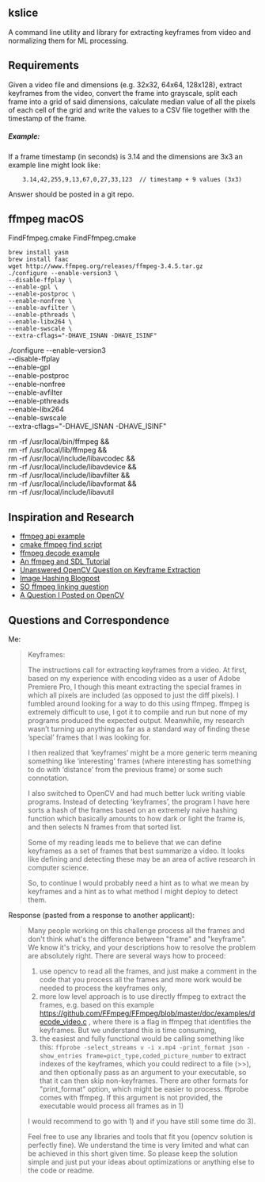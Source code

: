 kslice
------

A command line utility and library for extracting keyframes from video and normalizing them for ML processing.

## Requirements

Given a video file and dimensions (e.g. 32x32, 64x64, 128x128), extract keyframes from the video, convert the frame into grayscale, split each frame into a grid of said dimensions, calculate median value of all the pixels of each cell of the grid and write the values to a CSV file together with the timestamp of the frame.

##### Example:

If a frame timestamp (in seconds) is 3.14 and the dimensions are 3x3 an example line might look like:

`    3.14,42,255,9,13,67,0,27,33,123  // timestamp + 9 values (3x3)`

Answer should be posted in a git repo.


ffmpeg macOS
------------


FindFfmpeg.cmake
FindFfmpeg.cmake


```
brew install yasm
brew install faac
wget http://www.ffmpeg.org/releases/ffmpeg-3.4.5.tar.gz
./configure --enable-version3 \
--disable-ffplay \
--enable-gpl \
--enable-postproc \
--enable-nonfree \
--enable-avfilter \
--enable-pthreads \
--enable-libx264 \
--enable-swscale \
--extra-cflags="-DHAVE_ISNAN -DHAVE_ISINF"
```

./configure --enable-version3 \
--disable-ffplay \
--enable-gpl \
--enable-postproc \
--enable-nonfree \
--enable-avfilter \
--enable-pthreads \
--enable-libx264 \
--enable-swscale \
--extra-cflags="-DHAVE_ISNAN -DHAVE_ISINF"

rm -rf /usr/local/bin/ffmpeg && \
rm -rf /usr/local/lib/ffmpeg && \
rm -rf /usr/local/include/libavcodec && \
rm -rf /usr/local/include/libavdevice && \
rm -rf /usr/local/include/libavfilter && \
rm -rf /usr/local/include/libavformat && \
rm -rf /usr/local/include/libavutil

Inspiration and Research
------------------------
  * [ffmpeg api example](https://www.ffmpeg.org/doxygen/0.6/api-example_8c-source.html)
  * [cmake ffmpeg find script](https://gist.github.com/royshil/6318407)
  * [ffmpeg decode example](https://unick-soft.ru/article.php?id=14)
  * [An ffmpeg and SDL Tutorial](http://dranger.com/ffmpeg/tutorial01.html)
  * [Unanswered OpenCV Question on Keyframe Extraction](http://answers.opencv.org/question/60390/how-to-get-keyframes-from-videofile/)
  * [Image Hashing Blogpost](https://www.pyimagesearch.com/2017/11/27/image-hashing-opencv-python/)
  * [SO ffmpeg linking question](https://stackoverflow.com/questions/25742626/ffmpeg-link-error)
  * [A Question I Posted on OpenCV](http://answers.opencv.org/question/209548/extracting-keyframes-i-frames-from-a-video)
  
Questions and Correspondence
----------------------------

Me:

> Keyframes:
>
> The instructions call for extracting keyframes from a video. At first, based on my experience with encoding video as a user of Adobe Premiere Pro, I though this meant extracting the special frames in which all pixels are included (as opposed to just the diff pixels). I fumbled around looking for a way to do this using ffmpeg.  ffmpeg is extremely difficult to use, I got it to compile and run but none of my programs produced the expected output.  Meanwhile, my research wasn’t turning up anything as far as a standard way of finding these ’special’ frames that I was looking for.
>
> I then realized that ‘keyframes’ might be a more generic term meaning something like ‘interesting’ frames (where interesting has something to do with ‘distance’ from the previous frame) or some such connotation.
>
> I also switched to OpenCV and had much better luck writing viable programs. Instead of detecting ‘keyframes’, the program I have here sorts a hash of the frames based on an extremely naive hashing function which basically amounts to how dark or light the frame is, and then selects N frames from that sorted list.
>
> Some of my reading leads me to believe that we can define keyframes as a set of frames that best summarize a video. It looks like defining and detecting these may be an area of active research in computer science.
>
> So, to continue I would probably need a hint as to what we mean by keyframes and a hint as to what method I might deploy to detect them.

Response (pasted from a response to another applicant):

> Many people working on this challenge process all the frames and don't think what's the difference between "frame" and "keyframe". We know it's tricky, and your descriptions how to resolve the problem are absolutely right. There are several ways how to proceed:
>   1) use opencv to read all the frames, and just make a comment in the code that you process all the frames and more work would be needed to process the keyframes only,
>   2) more low level approach is to use directly ffmpeg to extract the frames, e.g. based on this example https://github.com/FFmpeg/FFmpeg/blob/master/doc/examples/decode_video.c , where there is a flag in ffmpeg that identifies the keyframes. But we understand this is time consuming,
>   3) the easiest and fully functional would be calling something like this:
> `ffprobe -select_streams v -i x.mp4 -print_format json -show_entries frame=pict_type,coded_picture_number`
to extract indexes of the keyframes, which you could redirect to a file (>>), and then optionally pass as an argument to your executable, so that it can then skip non-keyframes. There are other formats for "print_format" option, which might be easier to process. ffprobe comes with ffmpeg. If this argument is not provided, the executable would process all frames as in 1)
>
> I would recommend to go with 1) and if you have still some time do 3). 
>
> Feel free to use any libraries and tools that fit you (opencv solution is perfectly fine). We understand the time is very limited and what can be achieved in this short given time. So please keep the solution simple and just put your ideas about optimizations or anything else to the code or readme. 
